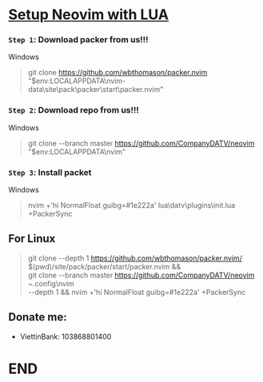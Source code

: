 # [Setup Neovim with LUA]()

### `Step 1`: Download packer from us!!!

  Windows
> git clone https://github.com/wbthomason/packer.nvim "$env:LOCALAPPDATA\nvim-data\site\pack\packer\start\packer.nvim"

### `Step 2`: Download repo from us!!!

  Windows
> git clone --branch master https://github.com/CompanyDATV/neovim "$env:LOCALAPPDATA\nvim"
  
### `Step 3`: Install packet

  Windows
> nvim +'hi NormalFloat guibg=#1e222a' lua\datv\plugins\init.lua +PackerSync

## For Linux 
> git clone --depth 1 https://github.com/wbthomason/packer.nvim/ $(pwd)/site/pack/packer/start/packer.nvim && \
> git clone --branch master https://github.com/CompanyDATV/neovim ~\.config\nvim \
--depth 1 && nvim +'hi NormalFloat guibg=#1e222a' +PackerSync

## Donate me: 
  - ViettinBank: 103868801400 

# END
